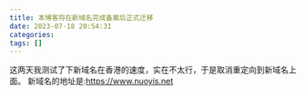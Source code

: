 ```yaml
---
title: 本博客将在新域名完成备案后正式迁移
date: 2023-07-18 20:54:31
categories: 
tags: []
---
```

这两天我测试了下新域名在香港的速度，实在不太行，于是取消重定向到新域名上面。
新域名的地址是:https://www.nuoyis.net
